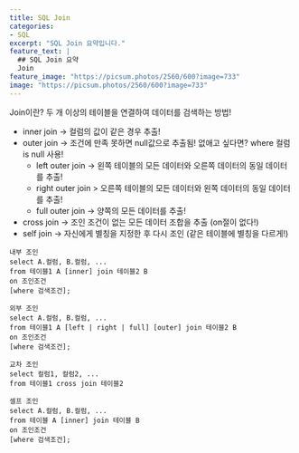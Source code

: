```yaml
---
title: SQL Join
categories:
- SQL
excerpt: "SQL Join 요약입니다."
feature_text: |
  ## SQL Join 요약
  Join
feature_image: "https://picsum.photos/2560/600?image=733"
image: "https://picsum.photos/2560/600?image=733"
---
```

Join이란? 두 개 이상의 테이블을 연결하여 데이터를 검색하는 방법!
+ inner join -> 컬럼의 값이 같은 경우 추출!
+ outer join -> 조건에 만족 못하면 null값으로 추출됨! 없애고 싶다면? where 컬럼 is null 사용!
	- left outer join -> 왼쪽 테이블의 모든 데이터와 오른쪽 데이터의 동일 데이터를 추출!
	- right outer join > 오른쪽 테이블의 모든 데이터와 왼쪽 데이터의 동일 데이터를 추출!
	- full outer join -> 양쪽의 모든 데이터를 추출!
+ cross join -> 조인 조건이 없는 모든 데이터 조합을 추출 (on절이 없다!)
+ self join -> 자신에게 별칭을 지정한 후 다시 조인 (같은 테이블에 별칭을 다르게!)

```
내부 조인
select A.컬럼, B.컬럼, ...
from 테이블1 A [inner] join 테이블2 B
on 조인조건
[where 검색조건];

외부 조인
select A.컬럼, B.컬럼, ...
from 테이블1 A [left | right | full] [outer] join 테이블2 B
on 조인조건
[where 검색조건];

교차 조인
select 컬럼1, 컬럼2, ...
from 테이블1 cross join 테이블2

셀프 조인
select A.컬럼, B.컬럼, ...
from 테이블 A [inner] join 테이블 B
on 조인조건
[where 검색조건];
	
```
